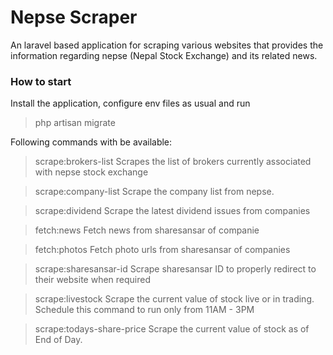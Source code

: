 # Nepse Scraper

An laravel based application for scraping various websites that provides the information regarding nepse (Nepal Stock Exchange) and its related news.

### How to start

Install the application, configure env files as usual and run
> php artisan migrate

Following commands with be available:

> scrape:brokers-list
Scrapes the list of brokers currently associated with nepse stock exchange

> scrape:company-list
Scrape the company list from nepse.

> scrape:dividend
Scrape the latest dividend issues from companies

> fetch:news
Fetch news from sharesansar of companie

> fetch:photos
Fetch photo urls from sharesansar of companies

> scrape:sharesansar-id
Scrape sharesansar ID to properly redirect to their website when required

> scrape:livestock
Scrape the current value of stock live or in trading. Schedule this command to run only from 11AM - 3PM

> scrape:todays-share-price
Scrape the current value of stock as of End of Day.
